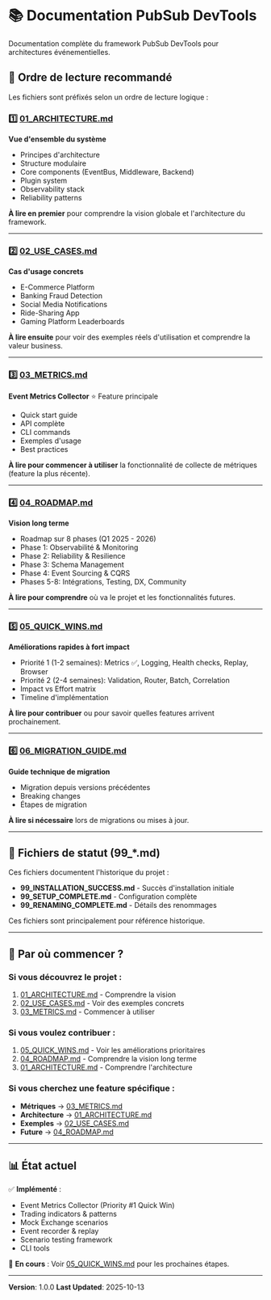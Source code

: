 # 📚 Documentation PubSub DevTools

Documentation complète du framework PubSub DevTools pour architectures événementielles.

## 📖 Ordre de lecture recommandé

Les fichiers sont préfixés selon un ordre de lecture logique :

### 1️⃣ [01_ARCHITECTURE.md](./01_ARCHITECTURE.md)

**Vue d'ensemble du système**

- Principes d'architecture
- Structure modulaire
- Core components (EventBus, Middleware, Backend)
- Plugin system
- Observability stack
- Reliability patterns

**À lire en premier** pour comprendre la vision globale et l'architecture du framework.

---

### 2️⃣ [02_USE_CASES.md](./02_USE_CASES.md)

**Cas d'usage concrets**

- E-Commerce Platform
- Banking Fraud Detection
- Social Media Notifications
- Ride-Sharing App
- Gaming Platform Leaderboards

**À lire ensuite** pour voir des exemples réels d'utilisation et comprendre la valeur business.

---

### 3️⃣ [03_METRICS.md](./03_METRICS.md)

**Event Metrics Collector** ⭐ Feature principale

- Quick start guide
- API complète
- CLI commands
- Exemples d'usage
- Best practices

**À lire pour commencer à utiliser** la fonctionnalité de collecte de métriques (feature la plus récente).

---

### 4️⃣ [04_ROADMAP.md](./04_ROADMAP.md)

**Vision long terme**

- Roadmap sur 8 phases (Q1 2025 - 2026)
- Phase 1: Observabilité & Monitoring
- Phase 2: Reliability & Resilience
- Phase 3: Schema Management
- Phase 4: Event Sourcing & CQRS
- Phases 5-8: Intégrations, Testing, DX, Community

**À lire pour comprendre** où va le projet et les fonctionnalités futures.

---

### 5️⃣ [05_QUICK_WINS.md](./05_QUICK_WINS.md)

**Améliorations rapides à fort impact**

- Priorité 1 (1-2 semaines): Metrics ✅, Logging, Health checks, Replay, Browser
- Priorité 2 (2-4 semaines): Validation, Router, Batch, Correlation
- Impact vs Effort matrix
- Timeline d'implémentation

**À lire pour contribuer** ou pour savoir quelles features arrivent prochainement.

---

### 6️⃣ [06_MIGRATION_GUIDE.md](./06_MIGRATION_GUIDE.md)

**Guide technique de migration**

- Migration depuis versions précédentes
- Breaking changes
- Étapes de migration

**À lire si nécessaire** lors de migrations ou mises à jour.

---

## 📄 Fichiers de statut (99_*.md)

Ces fichiers documentent l'historique du projet :

- **99_INSTALLATION_SUCCESS.md** - Succès d'installation initiale
- **99_SETUP_COMPLETE.md** - Configuration complète
- **99_RENAMING_COMPLETE.md** - Détails des renommages

Ces fichiers sont principalement pour référence historique.

---

## 🚀 Par où commencer ?

### Si vous découvrez le projet :

1. [01_ARCHITECTURE.md](./01_ARCHITECTURE.md) - Comprendre la vision
2. [02_USE_CASES.md](./02_USE_CASES.md) - Voir des exemples concrets
3. [03_METRICS.md](./03_METRICS.md) - Commencer à utiliser

### Si vous voulez contribuer :

1. [05_QUICK_WINS.md](./05_QUICK_WINS.md) - Voir les améliorations prioritaires
2. [04_ROADMAP.md](./04_ROADMAP.md) - Comprendre la vision long terme
3. [01_ARCHITECTURE.md](./01_ARCHITECTURE.md) - Comprendre l'architecture

### Si vous cherchez une feature spécifique :

- **Métriques** → [03_METRICS.md](./03_METRICS.md)
- **Architecture** → [01_ARCHITECTURE.md](./01_ARCHITECTURE.md)
- **Exemples** → [02_USE_CASES.md](./02_USE_CASES.md)
- **Future** → [04_ROADMAP.md](./04_ROADMAP.md)

---

## 📊 État actuel

✅ **Implémenté** :

- Event Metrics Collector (Priority #1 Quick Win)
- Trading indicators & patterns
- Mock Exchange scenarios
- Event recorder & replay
- Scenario testing framework
- CLI tools

🚧 **En cours** :
Voir [05_QUICK_WINS.md](./05_QUICK_WINS.md) pour les prochaines étapes.

---

**Version**: 1.0.0
**Last Updated**: 2025-10-13
